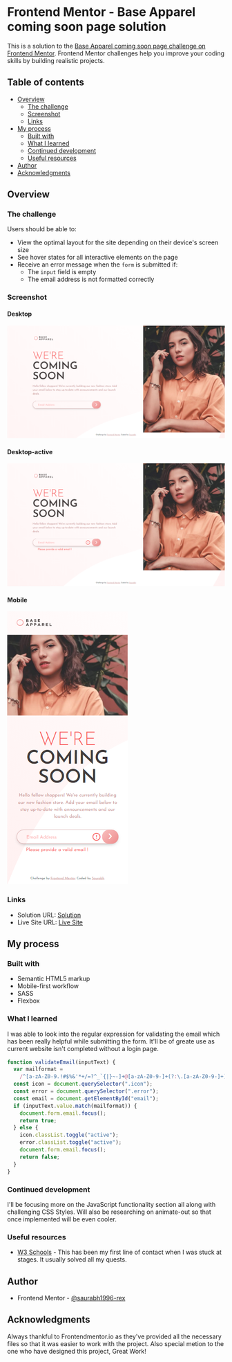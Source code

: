 # Frontend Mentor - Base Apparel coming soon page solution

This is a solution to the [Base Apparel coming soon page challenge on Frontend Mentor](https://www.frontendmentor.io/challenges/base-apparel-coming-soon-page-5d46b47f8db8a7063f9331a0). Frontend Mentor challenges help you improve your coding skills by building realistic projects.

## Table of contents

- [Overview](#overview)
  - [The challenge](#the-challenge)
  - [Screenshot](#screenshot)
  - [Links](#links)
- [My process](#my-process)
  - [Built with](#built-with)
  - [What I learned](#what-i-learned)
  - [Continued development](#continued-development)
  - [Useful resources](#useful-resources)
- [Author](#author)
- [Acknowledgments](#acknowledgments)

## Overview

### The challenge

Users should be able to:

- View the optimal layout for the site depending on their device's screen size
- See hover states for all interactive elements on the page
- Receive an error message when the `form` is submitted if:
  - The `input` field is empty
  - The email address is not formatted correctly

### Screenshot

#### Desktop

![Desktop](./images/screen-desktop.png)

#### Desktop-active

![Desktop](./images/screen-desktop-active.png)

#### Mobile

![Desktop](./images/screen-mobile.png)

### Links

- Solution URL: [Solution](https://github.com/saurabh1996-rex/Coming-soon-apparel)
- Live Site URL: [Live Site](https://saurabh1996-rex.github.io/Coming-soon-apparel/)

## My process

### Built with

- Semantic HTML5 markup
- Mobile-first workflow
- SASS
- Flexbox

### What I learned

I was able to look into the regular expression for validating the email which has been really helpful while submitting the form. It'll be of greate use as current website isn't completed without a login page.

```js
function validateEmail(inputText) {
  var mailformat =
    /^[a-zA-Z0-9.!#$%&'*+/=?^_`{|}~-]+@[a-zA-Z0-9-]+(?:\.[a-zA-Z0-9-]+)*$/;
  const icon = document.querySelector(".icon");
  const error = document.querySelector(".error");
  const email = document.getElementById("email");
  if (inputText.value.match(mailformat)) {
    document.form.email.focus();
    return true;
  } else {
    icon.classList.toggle("active");
    error.classList.toggle("active");
    document.form.email.focus();
    return false;
  }
}
```

### Continued development

I'll be focusing more on the JavaScript functionality section all along with challenging CSS Styles. Will also be researching on animate-out so that once implemented will be even cooler.

### Useful resources

- [W3 Schools](https://www.w3schools.com/) - This has been my first line of contact when I was stuck at stages. It usually solved all my quests.

## Author

- Frontend Mentor - [@saurabh1996-rex](https://www.frontendmentor.io/profile/saurabh1996-rex)

## Acknowledgments

Always thankful to Frontendmentor.io as they've provided all the necessary files so that it was easier to work with the project. Also special metion to the one who have designed this project, Great Work!
